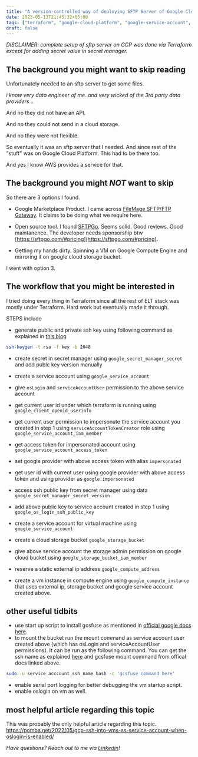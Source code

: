 ```yaml
---
title: "A version-controlled way of deploying SFTP Server of Google Cloud Platform"
date: 2023-05-13T21:45:32+05:00
tags: ["terraform", "google-cloud-platform", "google-service-account", "sftp", "google-compute-engine", "virtual-machine", "gcsfuse"]
draft: false
---
```


*DISCLAIMER: complete setup of sftp server on GCP was done via Terraform except for adding secret value in secret manager.*

## The background you might want to skip reading

Unfortunately needed to an sftp server to get some files.

*i know very data engineer of me. and very wicked of the 3rd party data providers .*.

And no they did not have an API.

And no they could not send in a cloud storage.

And no they were not flexible.

So eventually it was an sftp server that I needed. And since rest of the "stuff" was on Google Cloud Platform. This had to be there too.

And yes I know AWS provides a service for that.

## The background you might *NOT* want to skip

So there are 3 options I found.

* Google Marketplace Product. I came across [
FileMage SFTP/FTP Gateway](https://console.cloud.google.com/marketplace/product/filemage-public/filemage-gateway-linux). It claims to be doing what we require here.

* Open source tool. I found [SFTPGo](https://github.com/drakkan/sftpgo). Seems solid. Good reviews. Good maintanence. The developer needs sponsorship btw [https://sftpgo.com/#pricing](https://sftpgo.com/#pricing).

* Getting my hands dirty. Spinning a VM on Google Compute Engine and mirroring it on google cloud storage bucket.

I went with option 3.

## The workflow that you might be interested in

I tried doing every thing in Terraform since all the rest of ELT stack was mostly under Terraform. Hard work but eventually made it through.

STEPS include

* generate public and private ssh key using following command as explained in [this blog](https://pomba.net/2022/05/gcp-ssh-into-vms-as-service-account-when-oslogin-is-enabled/)

```bash
ssh-keygen -t rsa -f key -b 2048
```

* create secret in secret manager  using `google_secret_manager_secret` and add publc key version manually

* create a service account using `google_service_account`

* give `osLogin` and `serviceAccountUser` permission to the above service account

* get current user id under which terraform is running using `google_client_openid_userinfo`

* get current user permission to impersonate the service account you created in step 1 using `serviceAccountTokenCreator` role using `google_service_account_iam_member`

* get access token for impersonated account using `google_service_account_access_token`

* set google provider with above access token with alias `impersonated`

* get user id with current user using google provider with above access token and using provider as `google.impersonated`

* access ssh public key from secret manager using data `google_secret_manager_secret_version`

* add above public key to service account created in step 1 using `google_os_login_ssh_public_key`

* create a service account for virtual machine using `google_service_account`

* create a cloud storage bucket `google_storage_bucket`

* give above service account the storage admin permission on google cloud bucket using `google_storage_bucket_iam_member`

* reserve a static external ip address `google_compute_address`

* create a vm instance in compute engine using `google_compute_instance` that uses external ip, storage bucket and google service account created above.

## other useful tidbits

* use start up script to install gcsfuse as mentioned in [official google docs here](https://cloud.google.com/storage/docs/gcsfuse-quickstart-mount-bucket#install).
* to mount the bucket run the mount command as service account user created above (which has osLogin and serviceAccountUser permissions).
It can be run as the following command. You can get the ssh name as explained [here](https://pomba.net/2022/05/gcp-ssh-into-vms-as-service-account-when-oslogin-is-enabled/) and gcsfuse mount command from offical docs linked above.

```bash
sudo -u service_acccount_ssh_name bash -c 'gcsfuse command here'
```

* enable serial port logging for better debugging the vm startup script.
* enable oslogin on vm as well.

## most helpful article regarding this topic

This was probably the only helpful article regarding this topic.
<https://pomba.net/2022/05/gcp-ssh-into-vms-as-service-account-when-oslogin-is-enabled/>

*Have questions? Reach out to me via [Linkedin](https://linkedin.com/in/urvahshabbir/)!*
